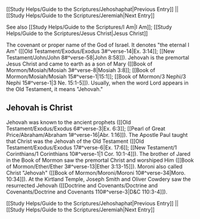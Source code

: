[[Study Helps/Guide to the Scriptures/Jehoshaphat|Previous Entry]]  ||  [[Study Helps/Guide to the Scriptures/Jeremiah|Next Entry]]

 See also [[Study Helps/Guide to the Scriptures/I Am|I Am]]; [[Study Helps/Guide to the Scriptures/Jesus Christ|Jesus Christ]]

 The covenant or proper name of the God of Israel. It denotes "the eternal I Am" ([[Old Testament/Exodus/Exodus 3#^verse-14|Ex. 3:14]]; [[New Testament/John/John 8#^verse-58|John 8:58]]). Jehovah is the premortal Jesus Christ and came to earth as a son of Mary ([[Book of Mormon/Mosiah/Mosiah 3#^verse-8|Mosiah 3:8]]; [[Book of Mormon/Mosiah/Mosiah 15#^verse-1|15:1]]; [[Book of Mormon/3 Nephi/3 Nephi 15#^verse-1|3 Ne. 15:1-5]]). Usually, when the word Lord appears in the Old Testament, it means "Jehovah."

## Jehovah is Christ

 Jehovah was known to the ancient prophets ([[Old Testament/Exodus/Exodus 6#^verse-3|Ex. 6:3]]; [[Pearl of Great Price/Abraham/Abraham 1#^verse-16|Abr. 1:16]]). The Apostle Paul taught that Christ was the Jehovah of the Old Testament ([[Old Testament/Exodus/Exodus 17#^verse-6|Ex. 17:6]]; [[New Testament/1 Corinthians/1 Corinthians 10#^verse-1|1 Cor. 10:1-4]]). The brother of Jared in the Book of Mormon saw the premortal Christ and worshiped Him ([[Book of Mormon/Ether/Ether 3#^verse-13|Ether 3:13-15]]). Moroni also called Christ "Jehovah" ([[Book of Mormon/Moroni/Moroni 10#^verse-34|Moro. 10:34]]). At the Kirtland Temple, Joseph Smith and Oliver Cowdery saw the resurrected Jehovah ([[Doctrine and Covenants/Doctrine and Covenants/Doctrine and Covenants 110#^verse-3|D&C 110:3-4]]).

[[Study Helps/Guide to the Scriptures/Jehoshaphat|Previous Entry]]  ||  [[Study Helps/Guide to the Scriptures/Jeremiah|Next Entry]]
